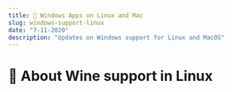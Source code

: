 ```yaml
---
title: 🐧 Windows Apps on Linux and Mac
slug: windows-support-linux
date: "7-11-2020"
description: "Updates on Windows support for Linux and MacOS"
---
```


# 🐧 About Wine support in Linux


